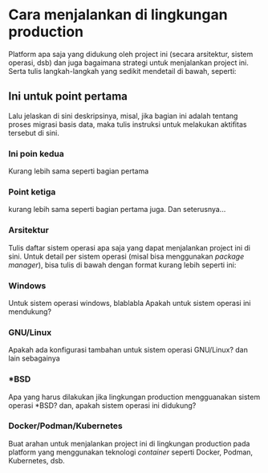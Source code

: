 # Cara menjalankan di lingkungan production

Platform apa saja yang didukung oleh project ini (secara arsitektur, sistem operasi, dsb) dan juga bagaimana strategi untuk menjalankan project ini. Serta tulis langkah-langkah yang sedikit mendetail di bawah, seperti:

## Ini untuk point pertama
Lalu jelaskan di sini deskripsinya, misal, jika bagian ini adalah tentang proses migrasi basis data, maka tulis instruksi untuk melakukan aktifitas tersebut di sini.

### Ini poin kedua
Kurang lebih sama seperti bagian pertama

### Point ketiga
kurang lebih sama seperti bagian pertama juga. Dan seterusnya...

### Arsitektur
Tulis daftar sistem operasi apa saja yang dapat menjalankan project ini di sini. Untuk detail per sistem operasi (misal bisa menggunakan _package manager_), bisa tulis di bawah dengan format kurang lebih seperti ini:

### Windows
Untuk sistem operasi windows, blablabla
Apakah untuk sistem operasi ini mendukung?

### GNU/Linux
 Apakah ada konfigurasi tambahan untuk sistem operasi GNU/Linux? dan lain sebagainya

### \*BSD
Apa yang harus dilakukan jika lingkungan production mengguanakan sistem operasi \*BSD?
dan, apakah sistem operasi ini didukung?

### Docker/Podman/Kubernetes
Buat arahan untuk menjalankan project ini di lingkungan production pada platform yang menggunakan teknologi _container_ seperti Docker, Podman, Kubernetes, dsb.


